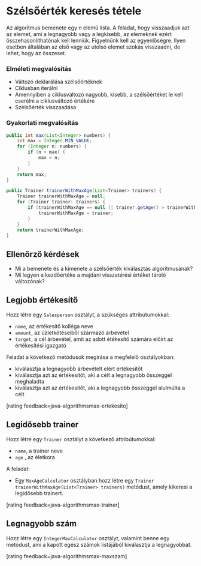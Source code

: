 # Szélsőérték keresés tétele

Az algoritmus bemenete egy n elemű lista. A feladat, hogy visszaadjuk azt az elemet, ami a legnagyobb vagy a legkisebb, az elemeknek ezért összehasonlíthatónak kell lenniük. Figyelnünk kell az egyenlőségre. Ilyen esetben általában az első vagy az utolsó elemet szokás visszaadni, de lehet, hogy az összeset.

### Elméleti megvalósítás
*	Változó deklarálása szélsőértéknek
*	Ciklusban iterálni
*	Amennyiben a ciklusváltozó nagyobb, kisebb, a szélsőértéket le kell cserélni a ciklusváltozó értékére
*	Szélsőérték visszaadása


### Gyakorlati megvalósítás
```java
public int max(List<Integer> numbers) {
    int max = Integer.MIN_VALUE;
    for (Integer n: numbers) {
        if (n > max) {
            max = n;
        }
    }
    return max;
}
```

```java
public Trainer trainerWithMaxAge(List<Trainer> trainers) {
    Trainer trainerWithMaxAge = null;
    for (Trainer trainer: trainers) {
        if (trainerWithMaxAge == null || trainer.getAge() > trainerWithMaxAge.getAge()) {
            trainerWithMaxAge = trainer;
        }
    }
    return trainerWithMaxAge;
}
```

## Ellenőrző kérdések
* Mi a bemenete és a kimenete a szélsőérték kiválasztás algoritmusának?
* Mi legyen a kezdőértéke a majdani visszatérési értéket tároló változónak?

## Legjobb értékesítő
Hozz létre egy `Salesperson` osztályt, a szükséges attribútumokkal:

* `name`, az értékesítő kolléga neve
* `amount`, az üzletkötéseiből származó árbevétel
* `target`, a cél árbevétel, amit az adott étékesítő számára előírt az értékesítési igazgató

Feladat a következő metódusok megírása a megfelelő osztályokban:

* kiválasztja a legnagyobb árbevételt elért értékesítőt
* kiválasztja azt az értékesítőt, aki a célt a legnagyobb összeggel meghaladta
* kiválasztja azt az értékesítőt, aki a legnagyobb összeggel alulmúlta a célt

[rating feedback=java-algorithmsmax-ertekesito]

## Legidősebb trainer
Hozz létre egy `Trainer` osztályt a következő attribútumokkal:

* `name`, a trainer neve
* `age` , az életkora

A feladat:

* Egy `MaxAgeCalculator` osztályban hozz létre egy `Trainer trainerWithMaxAge(List<Trainer> trainers)`
metódust, amely kikeresi a legidősebb trainert.

[rating feedback=java-algorithmsmax-trainer]


## Legnagyobb szám

Hozz létre egy `IntegerMaxCalculator` osztályt, valamint benne egy metódust,
ami a kapott egész számok listájából kiválasztja a legnagyobbat.

[rating feedback=java-algorithmsmax-maxszam]
